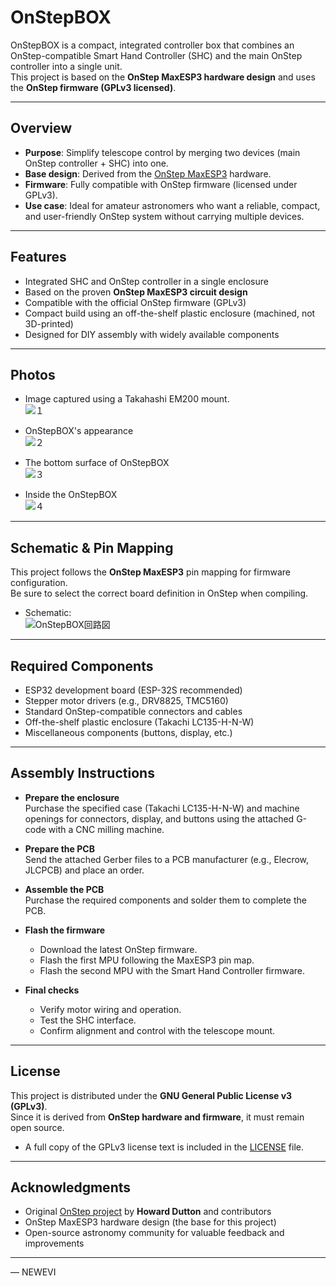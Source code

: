 # OnStepBOX

OnStepBOX is a compact, integrated controller box that combines an OnStep-compatible Smart Hand Controller (SHC) and the main OnStep controller into a single unit.  
This project is based on the **OnStep MaxESP3 hardware design** and uses the **OnStep firmware (GPLv3 licensed)**.  

---

## Overview

- **Purpose**: Simplify telescope control by merging two devices (main OnStep controller + SHC) into one.  
- **Base design**: Derived from the [OnStep MaxESP3](https://onstep.groups.io/g/main/wiki/MaxESP3) hardware.  
- **Firmware**: Fully compatible with OnStep firmware (licensed under GPLv3).  
- **Use case**: Ideal for amateur astronomers who want a reliable, compact, and user-friendly OnStep system without carrying multiple devices.  

---

## Features

- Integrated SHC and OnStep controller in a single enclosure  
- Based on the proven **OnStep MaxESP3 circuit design**  
- Compatible with the official OnStep firmware (GPLv3)    
- Compact build using an off-the-shelf plastic enclosure (machined, not 3D-printed)  
- Designed for DIY assembly with widely available components  

---

## Photos



- Image captured using a Takahashi EM200 mount.  
  ![１](https://github.com/user-attachments/assets/b6eef8e2-6a49-451e-a25b-f3ea39513ce8)


- OnStepBOX's appearance  
  ![２](https://github.com/user-attachments/assets/d4c9ff88-3c86-483d-a861-04df58b4baf9)

- The bottom surface of OnStepBOX  
 ![３](https://github.com/user-attachments/assets/0d02b4d1-f0de-44f6-b6c1-69fcf6772284)


- Inside the OnStepBOX  
  ![４](https://github.com/user-attachments/assets/f67b535e-504f-4364-8aed-e7f253490f6c)


---

## Schematic & Pin Mapping

This project follows the **OnStep MaxESP3** pin mapping for firmware configuration.  
Be sure to select the correct board definition in OnStep when compiling.  

- Schematic:  
 ![OnStepBOX回路図](https://github.com/user-attachments/assets/bd2e13ab-23ee-4c81-b1a7-56473de34f30)




---

## Required Components

- ESP32 development board (ESP-32S recommended)  
- Stepper motor drivers (e.g., DRV8825, TMC5160)  
- Standard OnStep-compatible connectors and cables  
- Off-the-shelf plastic enclosure (Takachi LC135-H-N-W)  
- Miscellaneous components (buttons, display, etc.)  

---

## Assembly Instructions

- **Prepare the enclosure**  
  Purchase the specified case (Takachi LC135-H-N-W)  and machine openings for connectors, display, and buttons using the attached G-code with a CNC milling machine.

- **Prepare the PCB**  
  Send the attached Gerber files to a PCB manufacturer (e.g., Elecrow, JLCPCB) and place an order.

- **Assemble the PCB**  
  Purchase the required components and solder them to complete the PCB.

- **Flash the firmware**  
  - Download the latest OnStep firmware.  
  - Flash the first MPU following the MaxESP3 pin map.  
  - Flash the second MPU with the Smart Hand Controller firmware.  

- **Final checks**  
  - Verify motor wiring and operation.  
  - Test the SHC interface.  
  - Confirm alignment and control with the telescope mount.  
---

## License

This project is distributed under the **GNU General Public License v3 (GPLv3)**.  
Since it is derived from **OnStep hardware and firmware**, it must remain open source.  

- A full copy of the GPLv3 license text is included in the [LICENSE](LICENSE) file.  

---

## Acknowledgments

- Original [OnStep project](https://onstep.groups.io/g/main) by **Howard Dutton** and contributors  
- OnStep MaxESP3 hardware design (the base for this project)  
- Open-source astronomy community for valuable feedback and improvements  

---

— NEWEVI
